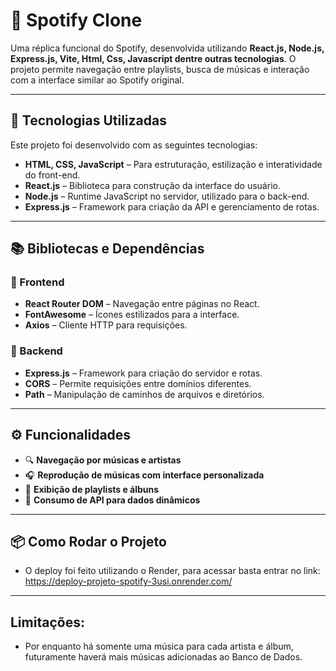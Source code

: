 # 🎵 Spotify Clone

Uma réplica funcional do Spotify, desenvolvida utilizando **React.js, Node.js, Express.js, Vite, Html, Css, Javascript dentre outras tecnologias**. O projeto permite navegação entre playlists,
busca de músicas e interação com a interface similar ao Spotify original.

---

## 🚀 Tecnologias Utilizadas

Este projeto foi desenvolvido com as seguintes tecnologias:

- **HTML, CSS, JavaScript** – Para estruturação, estilização e interatividade do front-end.
- **React.js** – Biblioteca para construção da interface do usuário.
- **Node.js** – Runtime JavaScript no servidor, utilizado para o back-end.
- **Express.js** – Framework para criação da API e gerenciamento de rotas.

---

## 📚 Bibliotecas e Dependências

### 🔹 Frontend

- **React Router DOM** – Navegação entre páginas no React.
- **FontAwesome** – Ícones estilizados para a interface.
- **Axios** – Cliente HTTP para requisições.

### 🔹 Backend

- **Express.js** – Framework para criação do servidor e rotas.
- **CORS** – Permite requisições entre domínios diferentes.
- **Path** – Manipulação de caminhos de arquivos e diretórios.

---

## ⚙️ Funcionalidades

- 🔍 **Navegação por músicas e artistas**
- 🎧 **Reprodução de músicas com interface personalizada**
- 📜 **Exibição de playlists e álbuns**
- 📡 **Consumo de API para dados dinâmicos**

---

## 📦 Como Rodar o Projeto

- O deploy foi feito utilizando o Render, para acessar basta entrar no link: https://deploy-projeto-spotify-3usi.onrender.com/

---

## Limitações:

- Por enquanto há somente uma música para cada artista e álbum, futuramente haverá mais músicas adicionadas ao Banco de Dados.
